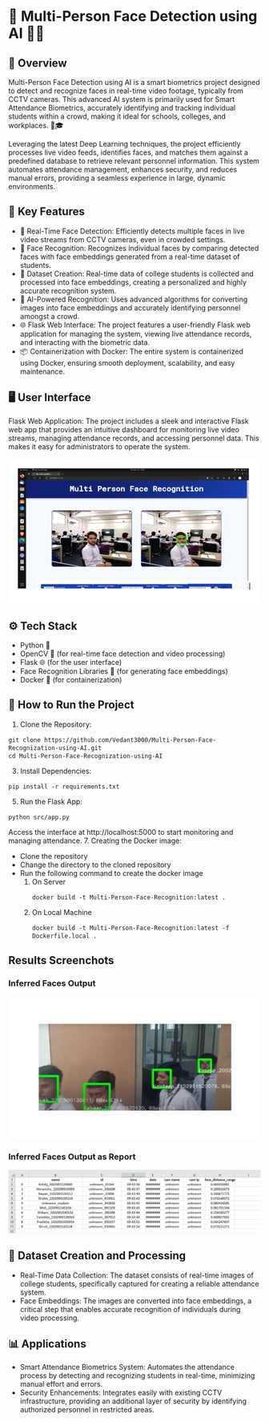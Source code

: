 # 👥 Multi-Person Face Detection using AI 🧠🎥
## 📄 Overview
Multi-Person Face Detection using AI is a smart biometrics project designed to detect and recognize faces in real-time video footage, typically from CCTV cameras. This advanced AI system is primarily used for Smart Attendance Biometrics, accurately identifying and tracking individual students within a crowd, making it ideal for schools, colleges, and workplaces. 📸🎓

Leveraging the latest Deep Learning techniques, the project efficiently processes live video feeds, identifies faces, and matches them against a predefined database to retrieve relevant personnel information. This system automates attendance management, enhances security, and reduces manual errors, providing a seamless experience in large, dynamic environments.

## 🔑 Key Features
- 🎥 Real-Time Face Detection: Efficiently detects multiple faces in live video streams from CCTV cameras, even in crowded settings.
- 🧬 Face Recognition: Recognizes individual faces by comparing detected faces with face embeddings generated from a real-time dataset of students.
- 📝 Dataset Creation: Real-time data of college students is collected and processed into face embeddings, creating a personalized and highly accurate recognition system.
- 🧠 AI-Powered Recognition: Uses advanced algorithms for converting images into face embeddings and accurately identifying personnel amongst a crowd.
- 🌐 Flask Web Interface: The project features a user-friendly Flask web application for managing the system, viewing live attendance records, and interacting with the biometric data.
- 📦 Containerization with Docker: The entire system is containerized using Docker, ensuring smooth deployment, scalability, and easy maintenance.
## 🖥️ User Interface
Flask Web Application: The project includes a sleek and interactive Flask web app that provides an intuitive dashboard for monitoring live video streams, managing attendance records, and accessing personnel data. This makes it easy for administrators to operate the system.

![User Interface](flask.png)

## ⚙️ Tech Stack
- Python 🐍
- OpenCV 📸 (for real-time face detection and video processing)
- Flask 🌐 (for the user interface)
- Face Recognition Libraries 🧬 (for generating face embeddings)
- Docker 🐋 (for containerization)
## 🚀 How to Run the Project
1. Clone the Repository:
```
git clone https://github.com/Vedant3000/Multi-Person-Face-Recognization-using-AI.git
cd Multi-Person-Face-Recognization-using-AI
```
3. Install Dependencies:
```
pip install -r requirements.txt
```
5. Run the Flask App:
```
python src/app.py
```
Access the interface at http://localhost:5000 to start monitoring and managing attendance.
7. Creating the Docker image:
- Clone the repository
- Change the directory to the cloned repository
- Run the following command to create the docker image
    1. On Server
         ```
         docker build -t Multi-Person-Face-Recognition:latest .
         ```
    2. On Local Machine
       ```
       docker build -t Multi-Person-Face-Recognition:latest -f Dockerfile.local .
       ```
## Results Screenchots

### Inferred Faces Output 
![Results](results.png)

### Inferred Faces Output as Report 
![inferred_faces](inferred_faces.png)


## 📝 Dataset Creation and Processing
- Real-Time Data Collection: The dataset consists of real-time images of college students, specifically captured for creating a reliable attendance system.
- Face Embeddings: The images are converted into face embeddings, a critical step that enables accurate recognition of individuals during video processing.
## 📊 Applications
- Smart Attendance Biometrics System: Automates the attendance process by detecting and recognizing students in real-time, minimizing manual effort and errors.
- Security Enhancements: Integrates easily with existing CCTV infrastructure, providing an additional layer of security by identifying authorized personnel in restricted areas.



<!-- # Multi-Person-Face-Recognition
The project is to create a trained ML model that can perform multi-person identification in the live video feed on NVIDIA A100 DGX Server. 


We have used popular DLib and face_recognition libraries as the basis of the project 
- https://github.com/ageitgey/face_recognition


## Creating Docker Image
- Clone the repository
- Change the directory to the cloned repository
- Run the following command to create the docker image
    1. On DGX Server
        - `docker build -t Multi-Person-Face-Recognition:latest .`
    2. On Local Machine
        - `docker build -t Multi-Person-Face-Recognition:latest -f Dockerfile.local .`

## Running the Docker Image

# MPFR -->



